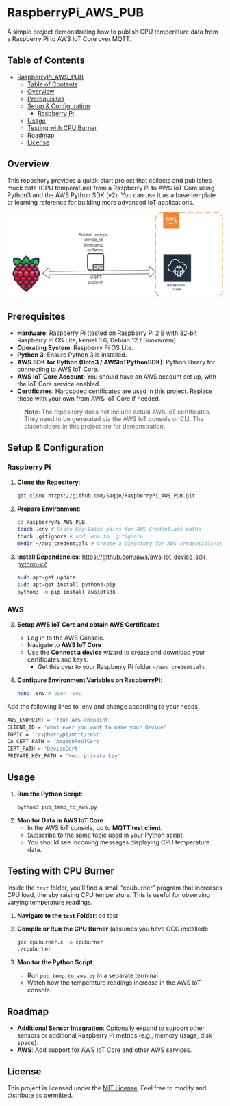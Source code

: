 # RaspberryPi_AWS_PUB

A simple project demonstrating how to publish CPU temperature data from a Raspberry Pi to AWS IoT Core over MQTT. 

## Table of Contents
- [RaspberryPi\_AWS\_PUB](#raspberrypi_aws_pub)
  - [Table of Contents](#table-of-contents)
  - [Overview](#overview)
  - [Prerequisites](#prerequisites)
  - [Setup \& Configuration](#setup--configuration)
    - [Raspberry Pi](#raspberry-pi)
  - [Usage](#usage)
  - [Testing with CPU Burner](#testing-with-cpu-burner)
  - [Roadmap](#roadmap)
  - [License](#license)

## Overview
This repository provides a quick-start project that collects and publishes mock data (CPU temperature) from a Raspberry Pi to AWS IoT Core using Python3 and the AWS Python SDK (v2). You can use it as a base template or learning reference for building more advanced IoT applications.

![architecture diagram](RaspberryPI_AWS_IoT_PUB_Current.png)

## Prerequisites
- **Hardware**: Raspberry Pi (tested on Raspberry Pi 2 B with 32-bit Raspberry Pi OS Lite, kernel 6.6, Debian 12 / Bookworm).
- **Operating System**: Raspberry Pi OS Lite.
- **Python 3**: Ensure Python 3 is installed.
- **AWS SDK for Python (Boto3 / AWSIoTPythonSDK)**: Python library for connecting to AWS IoT Core.
- **AWS IoT Core Account**: You should have an AWS account set up, with the IoT Core service enabled.
- **Certificates**: Hardcoded certificates are used in this project. Replace these with your own from AWS IoT Core if needed.

> **Note**: The repository does not include actual AWS IoT certificates. They need to be generated via the AWS IoT console or CLI. The placeholders in this project are for demonstration.

## Setup & Configuration
### Raspberry Pi
1. **Clone the Repository**:
   ```bash
   git clone https://github.com/Saqqe/RaspberryPi_AWS_PUB.git
2. **Prepare Environment**:
   ```bash
   cd RaspberryPi_AWS_PUB
   touch .env # Store Key-Value pairs for AWS Credentials paths
   touch .gitignore # add .env to .gitignore
   mkdir ~/aws_credentials # Create a directory for AWS credentials/certificates
3. **Install Dependencies**:
	https://github.com/aws/aws-iot-device-sdk-python-v2
   ```bash
   sudo apt-get update
   sudo apt-get install python3-pip
   python3 -m pip install awsiotsdk
### AWS
3. **Setup AWS IoT Core and obtain AWS Certificates**
   - Log in to the AWS Console.
   - Navigate to **AWS IoT Core**
   - Use the **Connect a device** wizard to create and download your certificates and keys.
     - Get this over to your Raspberry Pi folder `~/aws_credentials`
  
4. **Configure Environment Variables on RaspberryPi**:
   ```bash   
   nano .env # open .env
   ```
Add the following lines to .env and change according to your needs

   ```bash
   AWS_ENDPOINT = 'Your AWS endpoint'
   CLIENT_ID = 'what ever you want to name your device'
   TOPIC = 'raspberrypi/mqtt/test'
   CA_CERT_PATH = 'AmazonRooTCert'
   CERT_PATH = 'DeviceCert'
   PRIVATE_KEY_PATH = 'Your private key'
   ```	
## Usage
1. **Run the Python Script**:
   ```bash
   python3 pub_temp_to_aws.py

2. **Monitor Data in AWS IoT Core**:
   - In the AWS IoT console, go to **MQTT test client**.
   - Subscribe to the same topic used in your Python script.
   - You should see incoming messages displaying CPU temperature data.

## Testing with CPU Burner
Inside the `test` folder, you’ll find a small “cpuburner” program that increases CPU load, thereby raising CPU temperature. This is useful for observing varying temperature readings.

1. **Navigate to the `test` Folder**:
   cd test

2. **Compile or Run the CPU Burner** (assumes you have GCC installed):
   ```bash
   gcc cpuburner.c -o cpuburner
   ./cpuburner

3. **Monitor the Python Script**:
   - Run `pub_temp_to_aws.py` in a separate terminal.
   - Watch how the temperature readings increase in the AWS IoT console.

## Roadmap
- **Additional Sensor Integration**: Optionally expand to support other sensors or additional Raspberry Pi metrics (e.g., memory usage, disk space).
- **AWS**: Add support for AWS IoT Core and other AWS services.

## License
This project is licensed under the [MIT License](LICENSE). Feel free to modify and distribute as permitted.